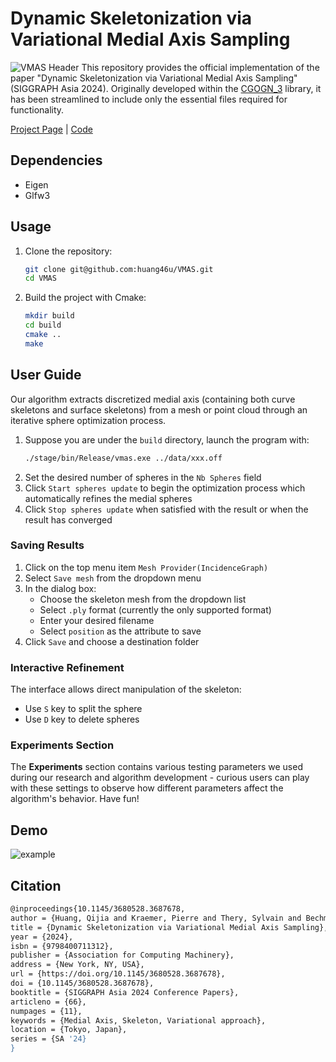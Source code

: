 # Dynamic Skeletonization via Variational Medial Axis Sampling
![VMAS Header](doc/img/teaser.png)
This repository provides the official implementation of the paper "Dynamic Skeletonization via Variational Medial Axis Sampling" (SIGGRAPH Asia 2024). Originally developed within the [CGOGN_3](https://github.com/cgogn/CGoGN_3) library, it has been streamlined to include only the essential files required for functionality.


[Project Page](https://huang46u.github.io/VMAS/) | [Code](https://github.com/huang46u/VMAS)

## Dependencies
- Eigen
- Glfw3

## Usage
1. Clone the repository:
   ```sh
   git clone git@github.com:huang46u/VMAS.git
   cd VMAS
   ```

2. Build the project with Cmake:
   ```sh
   mkdir build
   cd build
   cmake ..
   make
   ```

## User Guide

Our algorithm extracts discretized medial axis (containing both curve skeletons and surface skeletons) from a mesh or point cloud through an iterative sphere optimization process.
1. Suppose you are under the `build` directory, launch the program with:
   ```sh  
   ./stage/bin/Release/vmas.exe ../data/xxx.off
   ```
2. Set the desired number of spheres in the `Nb Spheres` field
3. Click `Start spheres update` to begin the optimization process which automatically refines the medial spheres
4. Click `Stop spheres update` when satisfied with the result or when the result has converged

### Saving Results

1. Click on the top menu item `Mesh Provider(IncidenceGraph)`
2. Select `Save mesh` from the dropdown menu
3. In the dialog box:
   - Choose the skeleton mesh from the dropdown list
   - Select `.ply` format (currently the only supported format)
   - Enter your desired filename
   - Select `position` as the attribute to save
4. Click `Save` and choose a destination folder

### Interactive Refinement

The interface allows direct manipulation of the skeleton:
- Use `S` key to split the sphere
- Use `D` key to delete spheres

### Experiments Section

The **Experiments** section contains various testing parameters we used during our research and algorithm development - curious users can play with these settings to observe how different parameters affect the algorithm's behavior. Have fun! 

## Demo
![example](doc/img/example.gif)

## Citation
```sh
@inproceedings{10.1145/3680528.3687678,
author = {Huang, Qijia and Kraemer, Pierre and Thery, Sylvain and Bechmann, Dominique},
title = {Dynamic Skeletonization via Variational Medial Axis Sampling},
year = {2024},
isbn = {9798400711312},
publisher = {Association for Computing Machinery},
address = {New York, NY, USA},
url = {https://doi.org/10.1145/3680528.3687678},
doi = {10.1145/3680528.3687678},
booktitle = {SIGGRAPH Asia 2024 Conference Papers},
articleno = {66},
numpages = {11},
keywords = {Medial Axis, Skeleton, Variational approach},
location = {Tokyo, Japan},
series = {SA '24}
}
``` 
